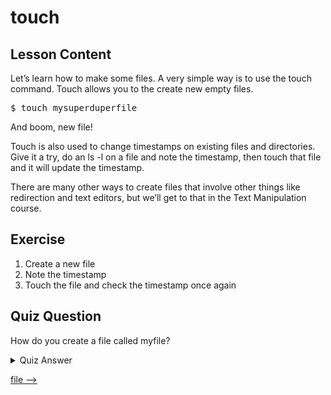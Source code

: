 # touch

## Lesson Content

Let’s learn how to make some files. A very simple way is to use the touch command. Touch allows you to the create new empty files.

<pre>$ touch mysuperduperfile</pre>

And boom, new file! 

Touch is also used to change timestamps on existing files and directories. Give it a try, do an ls -l on a file and note the timestamp, then touch that file and it will update the timestamp. 

There are many other ways to create files that involve other things like redirection and text editors, but we’ll get to that in the Text Manipulation course.

## Exercise

<ol>
<li>Create a new file</li>
<li>Note the timestamp</li>
<li>Touch the file and check the timestamp once again</li>
</ol>

## Quiz Question

How do you create a file called myfile?

<details>
    <summary>Quiz Answer</summary>
    <code>touch myfile</code>
</details>

[file -->](file-command.md)
